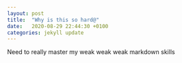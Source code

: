 ```yaml
---
layout: post
title:  "Why is this so hard@"
date:   2020-08-29 22:44:30 +0100
categories: jekyll update
---
```


Need to really master my weak weak weak markdown skills

